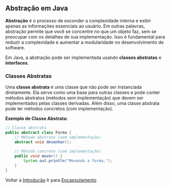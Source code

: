 ## Abstração em Java

**Abstração** é o processo de esconder a complexidade interna e exibir apenas as informações essenciais ao usuário. Em outras palavras, abstração permite que você se concentre no que um objeto faz, sem se preocupar com os detalhes de sua implementação. Isso é fundamental para reduzir a complexidade e aumentar a modularidade no desenvolvimento de software.

Em Java, a abstração pode ser implementada usando **classes abstratas** e **interfaces**. 

### Classes Abstratas

Uma **classe abstrata** é uma classe que não pode ser instanciada diretamente. Ela serve como uma base para outras classes e pode conter métodos abstratos (métodos sem implementação) que devem ser implementados pelas classes derivadas. Além disso, uma classe abstrata pode ter métodos concretos (com implementação).

**Exemplo de Classe Abstrata:**

```java
// Classe abstrata
public abstract class Forma {
    // Método abstrato (sem implementação)
    abstract void desenhar();
    
    // Método concreto (com implementação)
    public void mover() {
        System.out.println("Movendo a forma.");
    }
}
```
Voltar a [Introdução](Introdução.md) Ir para [Encapsulamento](Encapsulamento.md)